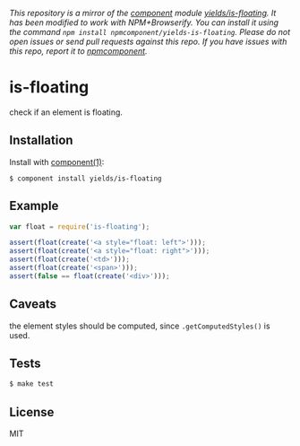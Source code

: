 *This repository is a mirror of the [component](http://component.io) module [yields/is-floating](http://github.com/yields/is-floating). It has been modified to work with NPM+Browserify. You can install it using the command `npm install npmcomponent/yields-is-floating`. Please do not open issues or send pull requests against this repo. If you have issues with this repo, report it to [npmcomponent](https://github.com/airportyh/npmcomponent).*

# is-floating

  check if an element is floating.

## Installation

  Install with [component(1)](http://component.io):

    $ component install yields/is-floating

## Example

```js
var float = require('is-floating');

assert(float(create('<a style="float: left">')));
assert(float(create('<a style="float: right">')));
assert(float(create('<td>')));
assert(float(create('<span>')));
assert(false == float(create('<div>')));
```

## Caveats

the element styles should be computed, since `.getComputedStyles()` is used.

## Tests

```bash
$ make test
```

## License

  MIT
